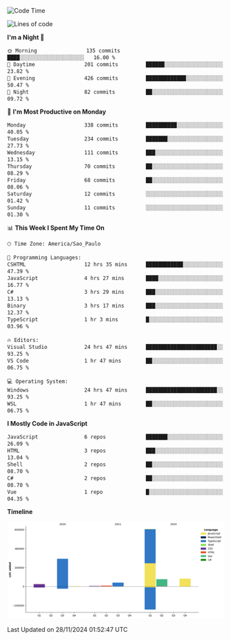 <!--START_SECTION:waka-->
![Code Time](http://img.shields.io/badge/Code%20Time-2%2C917%20hrs%206%20mins-blue)

![Lines of code](https://img.shields.io/badge/From%20Hello%20World%20I%27ve%20Written-1.1%20million%20lines%20of%20code-blue)

**I'm a Night 🦉** 

```text
🌞 Morning                135 commits         ████░░░░░░░░░░░░░░░░░░░░░   16.00 % 
🌆 Daytime                201 commits         ██████░░░░░░░░░░░░░░░░░░░   23.82 % 
🌃 Evening                426 commits         █████████████░░░░░░░░░░░░   50.47 % 
🌙 Night                  82 commits          ██░░░░░░░░░░░░░░░░░░░░░░░   09.72 % 
```
📅 **I'm Most Productive on Monday** 

```text
Monday                   338 commits         ██████████░░░░░░░░░░░░░░░   40.05 % 
Tuesday                  234 commits         ███████░░░░░░░░░░░░░░░░░░   27.73 % 
Wednesday                111 commits         ███░░░░░░░░░░░░░░░░░░░░░░   13.15 % 
Thursday                 70 commits          ██░░░░░░░░░░░░░░░░░░░░░░░   08.29 % 
Friday                   68 commits          ██░░░░░░░░░░░░░░░░░░░░░░░   08.06 % 
Saturday                 12 commits          ░░░░░░░░░░░░░░░░░░░░░░░░░   01.42 % 
Sunday                   11 commits          ░░░░░░░░░░░░░░░░░░░░░░░░░   01.30 % 
```


📊 **This Week I Spent My Time On** 

```text
🕑︎ Time Zone: America/Sao_Paulo

💬 Programming Languages: 
CSHTML                   12 hrs 35 mins      ████████████░░░░░░░░░░░░░   47.39 % 
JavaScript               4 hrs 27 mins       ████░░░░░░░░░░░░░░░░░░░░░   16.77 % 
C#                       3 hrs 29 mins       ███░░░░░░░░░░░░░░░░░░░░░░   13.13 % 
Binary                   3 hrs 17 mins       ███░░░░░░░░░░░░░░░░░░░░░░   12.37 % 
TypeScript               1 hr 3 mins         █░░░░░░░░░░░░░░░░░░░░░░░░   03.96 % 

🔥 Editors: 
Visual Studio            24 hrs 47 mins      ███████████████████████░░   93.25 % 
VS Code                  1 hr 47 mins        ██░░░░░░░░░░░░░░░░░░░░░░░   06.75 % 

💻 Operating System: 
Windows                  24 hrs 47 mins      ███████████████████████░░   93.25 % 
WSL                      1 hr 47 mins        ██░░░░░░░░░░░░░░░░░░░░░░░   06.75 % 
```

**I Mostly Code in JavaScript** 

```text
JavaScript               6 repos             ███████░░░░░░░░░░░░░░░░░░   26.09 % 
HTML                     3 repos             ███░░░░░░░░░░░░░░░░░░░░░░   13.04 % 
Shell                    2 repos             ██░░░░░░░░░░░░░░░░░░░░░░░   08.70 % 
C#                       2 repos             ██░░░░░░░░░░░░░░░░░░░░░░░   08.70 % 
Vue                      1 repo              █░░░░░░░░░░░░░░░░░░░░░░░░   04.35 % 
```



**Timeline**

![Lines of Code chart](https://raw.githubusercontent.com/jonhoffmam/jonhoffmam/master/assets/bar_graph.png)


 Last Updated on 28/11/2024 01:52:47 UTC
<!--END_SECTION:waka-->
